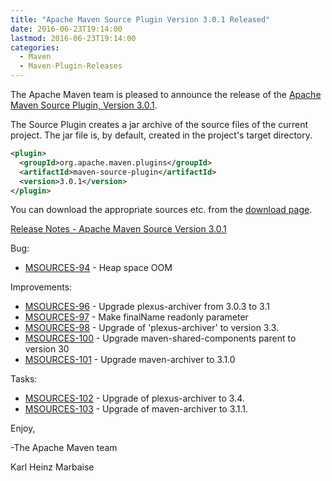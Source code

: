 ```yaml
---
title: "Apache Maven Source Plugin Version 3.0.1 Released"
date: 2016-06-23T19:14:00
lastmod: 2016-06-23T19:14:00
categories:
  - Maven
  - Maven-Plugin-Releases
---
```

The Apache Maven team is pleased to announce the release of the 
[Apache Maven Source Plugin, Version 3.0.1][home].

The Source Plugin creates a jar archive of the source files of the current
project. The jar file is, by default, created in the project's target
directory.

```xml
<plugin>
  <groupId>org.apache.maven.plugins</groupId>
  <artifactId>maven-source-plugin</artifactId>
  <version>3.0.1</version>
</plugin>
```

You can download the appropriate sources etc. from the [download page][download].

<!-- more -->

[Release Notes - Apache Maven Source Version 3.0.1](https://issues.apache.org/jira/secure/ReleaseNote.jspa?projectId=12317924&version=12335588)


Bug:

 * [MSOURCES-94](https://issues.apache.org/jira/browse/MSOURCES-94) - Heap space OOM

Improvements:

 * [MSOURCES-96](https://issues.apache.org/jira/browse/MSOURCES-96) - Upgrade plexus-archiver from 3.0.3 to 3.1
 * [MSOURCES-97](https://issues.apache.org/jira/browse/MSOURCES-97) - Make finalName readonly parameter
 * [MSOURCES-98](https://issues.apache.org/jira/browse/MSOURCES-98) - Upgrade of 'plexus-archiver' to version 3.3.
 * [MSOURCES-100](https://issues.apache.org/jira/browse/MSOURCES-100) - Upgrade maven-shared-components parent to version 30
 * [MSOURCES-101](https://issues.apache.org/jira/browse/MSOURCES-101) - Upgrade maven-archiver to 3.1.0

Tasks:

 * [MSOURCES-102](https://issues.apache.org/jira/browse/MSOURCES-102) - Upgrade of plexus-archiver to 3.4.
 * [MSOURCES-103](https://issues.apache.org/jira/browse/MSOURCES-103) - Upgrade of maven-archiver to 3.1.1.

Enjoy,

-The Apache Maven team

Karl Heinz Marbaise

[download]: https://maven.apache.org/plugins/maven-source-plugin/download.html
[home]: https://maven.apache.org/plugins/maven-source-plugin/
